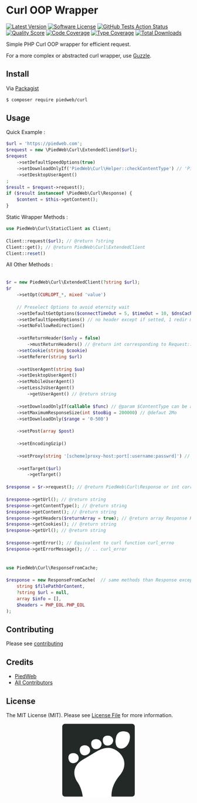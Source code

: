 # Curl OOP Wrapper

[![Latest Version](https://img.shields.io/github/tag/PiedWeb/PiedWeb.svg?style=flat&label=release)](https://github.com/PiedWeb/PiedWeb/tags)
[![Software License](https://img.shields.io/badge/license-MIT-brightgreen.svg?style=flat)](LICENSE)
[![GitHub Tests Action Status](https://img.shields.io/github/workflow/status/PiedWeb/PiedWeb/Tests?label=tests)](https://github.com/PiedWeb/PiedWeb/actions)
[![Quality Score](https://img.shields.io/scrutinizer/g/PiedWeb/PiedWeb.svg?style=flat)](https://scrutinizer-ci.com/g/PiedWeb/PiedWeb)
[![Code Coverage](https://codecov.io/gh/PiedWeb/PiedWeb/branch/main/graph/badge.svg)](https://codecov.io/gh/PiedWeb/PiedWeb/branch/main)
[![Type Coverage](https://shepherd.dev/github/PiedWeb/PiedWeb/coverage.svg)](https://shepherd.dev/github/PiedWeb/PiedWeb)
[![Total Downloads](https://img.shields.io/packagist/dt/piedweb/curl.svg?style=flat)](https://packagist.org/packages/piedweb/curl)

Simple PHP Curl OOP wrapper for efficient request.

For a more complex or abstracted curl wrapper, use [Guzzle](https://guzzle.readthedocs.io/en/latest/).

## Install

Via [Packagist](https://img.shields.io/packagist/dt/piedweb/curl.svg?style=flat)

```bash
$ composer require piedweb/curl
```

## Usage

Quick Example :

```php
$url = 'https://piedweb.com';
$request = new \PiedWeb\Curl\ExtendedCliend($url);
$request
    ->setDefaultSpeedOptions(true)
    ->setDownloadOnlyIf('PiedWeb\Curl\Helper::checkContentType') // 'PiedWeb\Curl\Helper::checkStatusCode'
    ->setDesktopUserAgent()
;
$result = $request->request();
if ($result instanceof \PiedWeb\Curl\Response) {
    $content = $this->getContent();
}
```

Static Wrapper Methods :

```php
use PiedWeb\Curl\StaticClient as Client;

Client::request($url); // @return ?string
Client::get(); // @return PiedWeb\Curl\ExtendedClient
Client::reset()

```

All Other Methods :

```php

$r = new PiedWeb\Curl\ExtendedClient(?string $url);
$r
    ->setOpt(CURLOPT_*, mixed 'value')

	// Preselect Options to avoid eternity wait
    ->setDefaultGetOptions($connectTimeOut = 5, $timeOut = 10, $dnsCacheTimeOut = 600, $followLocation = true, $maxRedirs = 5)
    ->setDefaultSpeedOptions() // no header except if setted, 1 redir max, no ssl check
    ->setNoFollowRedirection()

    ->setReturnHeader($only = false)
        ->mustReturnHeaders() // @return int corresponding to Request::RETURN_HEADER_ONLY or Request::RETURN_HEADER or NULL
    ->setCookie(string $cookie)
    ->setReferer(string $url)

    ->setUserAgent(string $ua)
    ->setDesktopUserAgent()
    ->setMobileUserAgent()
    ->setLessJsUserAgent()
        ->getUserAgent() // @return string

    ->setDownloadOnlyIf(callable $func) // @param $ContentType can be a String or an Array
    ->setMaximumResponseSize(int $tooBig = 200000) // @defaut 2Mo
    ->setDownloadOnly($range = '0-500')

    ->setPost(array $post)

    ->setEncodingGzip()

    ->setProxy(string '[scheme]proxy-host:port[:username:passwrd]') // Scheme, username and passwrd are facultatives. Default Scheme is http://

    ->setTarget($url)
        ->getTarget()

$response = $r->request(); // @return PiedWeb\Curl\Response or int corresponding to the curl error

$response->getUrl(); // @return string
$response->getContentType(); // @return string
$response->getContent(); // @return string
$response->getHeaders($returnArray = true); // @return array Response Header (or in a string if $returnArray is set to false)
$response->getCookies(); // @return string
$response->getUrl(); // @return string

$response->getError(); // Equivalent to curl function curl_errno
$response->getErrorMessage(); // .. curl_error


use PiedWeb\Curl\ResponseFromCache;

$response = new ResponseFromCache(  // same methods than Response except getRequest return null
    string $filePathOrContent,
    ?string $url = null,
    array $info = [],
    $headers = PHP_EOL.PHP_EOL
);

```

## Contributing

Please see [contributing](https://dev.piedweb.com/contributing)

## Credits

- [PiedWeb](https://piedweb.com)
- [All Contributors](https://github.com/PiedWeb/:package_skake/graphs/contributors)

## License

The MIT License (MIT). Please see [License File](LICENSE) for more information.

<p align="center"><a href="https://dev.piedweb.com">
<img src="https://raw.githubusercontent.com/PiedWeb/piedweb-devoluix-theme/master/src/img/logo_title.png" width="200" height="200" alt="Open Source Package" />
</a></p>
